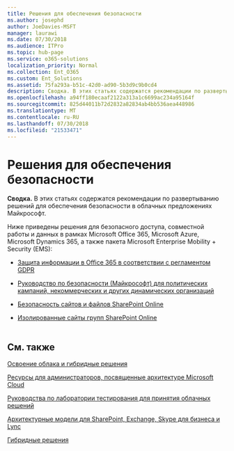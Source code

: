 ```yaml
---
title: Решения для обеспечения безопасности
ms.author: josephd
author: JoeDavies-MSFT
manager: laurawi
ms.date: 07/30/2018
ms.audience: ITPro
ms.topic: hub-page
ms.service: o365-solutions
localization_priority: Normal
ms.collection: Ent_O365
ms.custom: Ent_Solutions
ms.assetid: 75fa293a-b51c-42d0-ad90-5b3d9c9b0cd4
description: Сводка. В этих статьях содержатся рекомендации по развертыванию решений для обеспечения безопасности в облачных предложениях Майкрософт.
ms.openlocfilehash: a94ff180ecaaf2122a313a1c6699ac234a95164f
ms.sourcegitcommit: 825d44011b72d2832a82834ab4bb536aea448986
ms.translationtype: MT
ms.contentlocale: ru-RU
ms.lasthandoff: 07/30/2018
ms.locfileid: "21533471"
---
```

# <a name="security-solutions"></a>Решения для обеспечения безопасности

 **Сводка.** В этих статьях содержатся рекомендации по развертыванию решений для обеспечения безопасности в облачных предложениях Майкрософт.
  
Ниже приведены решения для безопасного доступа, совместной работы и данных в рамках Microsoft Office 365, Microsoft Azure, Microsoft Dynamics 365, а также пакета Microsoft Enterprise Mobility + Security (EMS):

- [Защита информации в Office 365 в соответствии с регламентом GDPR](office-365-information-protection-for-gdpr.md)
  
- [Руководство по безопасности (Майкрософт) для политических кампаний, некоммерческих и других динамических организаций](microsoft-security-guidance-for-political-campaigns-nonprofits-and-other-agile-o.md)
    
- [Безопасность сайтов и файлов SharePoint Online](secure-sharepoint-online-sites-and-files.md)
    
- [Изолированные сайты групп SharePoint Online](isolated-sharepoint-online-team-sites.md)
<br/><br/>
    
## <a name="see-also"></a>См. также

[Освоение облака и гибридные решения](cloud-adoption-and-hybrid-solutions.md)
  
[Ресурсы для администраторов, посвященные архитектуре Microsoft Cloud](microsoft-cloud-it-architecture-resources.md)
  
[Руководства по лаборатории тестирования для принятия облачных решений](cloud-adoption-test-lab-guides-tlgs.md)
  
[Архитектурные модели для SharePoint, Exchange, Skype для бизнеса и Lync](architectural-models-for-sharepoint-exchange-skype-for-business-and-lync.md)
  
[Гибридные решения](hybrid-solutions.md)



